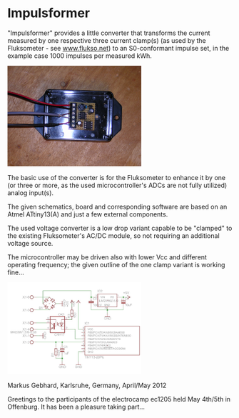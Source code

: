 # Impulsformer
"Impulsformer" provides a little converter that transforms the current
measured by one respective three current clamp(s) (as used by the 
Fluksometer - see www.flukso.net) to an S0-conformant impulse set, 
in the example case 1000 impulses per measured kWh.

<img src="Impulsformer.JPG" alt="Impulsformer" width=300px>

The basic use of the converter is for the Fluksometer to enhance it
by one (or three or more, as the used microcontroller's ADCs are not
fully utilized) analog input(s).

The given schematics, board and corresponding software are based on an
Atmel ATtiny13(A) and just a few external components.

The used voltage converter is a low drop variant capable to be "clamped"
to the existing Fluksometer's AC/DC module, so not requiring an
additional voltage source.

The microcontroller may be driven also with lower Vcc and different
operating frequency; the given outline of the one clamp variant is working fine...

<img src="1clamp_pulse_conv.jpg" alt="Impulse converter for one clamp" width=300px>

Markus Gebhard, Karlsruhe, Germany, April/May 2012

Greetings to the participants of the electrocamp ec1205 held May 4th/5th in Offenburg.
It has been a pleasure taking part...
